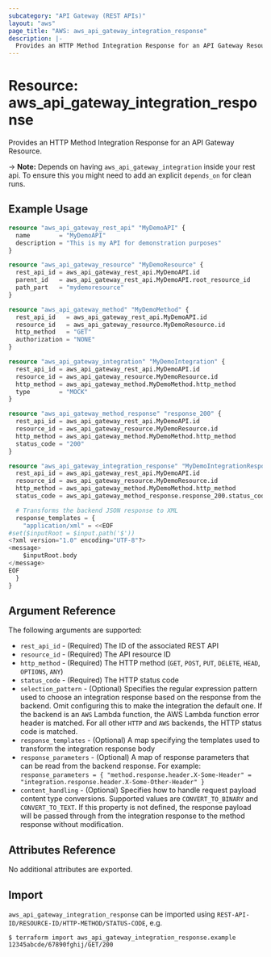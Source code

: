 ```yaml
---
subcategory: "API Gateway (REST APIs)"
layout: "aws"
page_title: "AWS: aws_api_gateway_integration_response"
description: |-
  Provides an HTTP Method Integration Response for an API Gateway Resource.
---
```


# Resource: aws_api_gateway_integration_response

Provides an HTTP Method Integration Response for an API Gateway Resource.

-> **Note:** Depends on having `aws_api_gateway_integration` inside your rest api. To ensure this
you might need to add an explicit `depends_on` for clean runs.

## Example Usage

```terraform
resource "aws_api_gateway_rest_api" "MyDemoAPI" {
  name        = "MyDemoAPI"
  description = "This is my API for demonstration purposes"
}

resource "aws_api_gateway_resource" "MyDemoResource" {
  rest_api_id = aws_api_gateway_rest_api.MyDemoAPI.id
  parent_id   = aws_api_gateway_rest_api.MyDemoAPI.root_resource_id
  path_part   = "mydemoresource"
}

resource "aws_api_gateway_method" "MyDemoMethod" {
  rest_api_id   = aws_api_gateway_rest_api.MyDemoAPI.id
  resource_id   = aws_api_gateway_resource.MyDemoResource.id
  http_method   = "GET"
  authorization = "NONE"
}

resource "aws_api_gateway_integration" "MyDemoIntegration" {
  rest_api_id = aws_api_gateway_rest_api.MyDemoAPI.id
  resource_id = aws_api_gateway_resource.MyDemoResource.id
  http_method = aws_api_gateway_method.MyDemoMethod.http_method
  type        = "MOCK"
}

resource "aws_api_gateway_method_response" "response_200" {
  rest_api_id = aws_api_gateway_rest_api.MyDemoAPI.id
  resource_id = aws_api_gateway_resource.MyDemoResource.id
  http_method = aws_api_gateway_method.MyDemoMethod.http_method
  status_code = "200"
}

resource "aws_api_gateway_integration_response" "MyDemoIntegrationResponse" {
  rest_api_id = aws_api_gateway_rest_api.MyDemoAPI.id
  resource_id = aws_api_gateway_resource.MyDemoResource.id
  http_method = aws_api_gateway_method.MyDemoMethod.http_method
  status_code = aws_api_gateway_method_response.response_200.status_code

  # Transforms the backend JSON response to XML
  response_templates = {
    "application/xml" = <<EOF
#set($inputRoot = $input.path('$'))
<?xml version="1.0" encoding="UTF-8"?>
<message>
    $inputRoot.body
</message>
EOF
  }
}
```

## Argument Reference

The following arguments are supported:

* `rest_api_id` - (Required) The ID of the associated REST API
* `resource_id` - (Required) The API resource ID
* `http_method` - (Required) The HTTP method (`GET`, `POST`, `PUT`, `DELETE`, `HEAD`, `OPTIONS`, `ANY`)
* `status_code` - (Required) The HTTP status code
* `selection_pattern` - (Optional) Specifies the regular expression pattern used to choose
  an integration response based on the response from the backend. Omit configuring this to make the integration the default one.
  If the backend is an `AWS` Lambda function, the AWS Lambda function error header is matched.
  For all other `HTTP` and `AWS` backends, the HTTP status code is matched.
* `response_templates` - (Optional) A map specifying the templates used to transform the integration response body
* `response_parameters` - (Optional) A map of response parameters that can be read from the backend response.
  For example: `response_parameters = { "method.response.header.X-Some-Header" = "integration.response.header.X-Some-Other-Header" }`
* `content_handling` - (Optional) Specifies how to handle request payload content type conversions. Supported values are `CONVERT_TO_BINARY` and `CONVERT_TO_TEXT`. If this property is not defined, the response payload will be passed through from the integration response to the method response without modification.

## Attributes Reference

No additional attributes are exported.

## Import

`aws_api_gateway_integration_response` can be imported using `REST-API-ID/RESOURCE-ID/HTTP-METHOD/STATUS-CODE`, e.g.

```
$ terraform import aws_api_gateway_integration_response.example 12345abcde/67890fghij/GET/200
```
